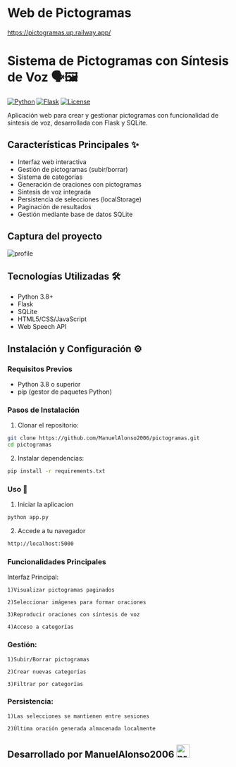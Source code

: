 
# Web de Pictogramas
https://pictogramas.up.railway.app/

# Sistema de Pictogramas con Síntesis de Voz 🗣️🖼️

[![Python](https://img.shields.io/badge/Python-3.8%2B-blue)](https://www.python.org/)
[![Flask](https://img.shields.io/badge/Flask-3.1.0-green)](https://flask.palletsprojects.com/)
[![License](https://img.shields.io/badge/License-MIT-green)](https://opensource.org/licenses/MIT)

Aplicación web para crear y gestionar pictogramas con funcionalidad de síntesis de voz, desarrollada con Flask y SQLite.

## Características Principales ✨
- Interfaz web interactiva
- Gestión de pictogramas (subir/borrar)
- Sistema de categorías
- Generación de oraciones con pictogramas
- Síntesis de voz integrada
- Persistencia de selecciones (localStorage)
- Paginación de resultados
- Gestión mediante base de datos SQLite
## Captura del proyecto
<img src="https://github.com/ManuelAlonso2006/pictogramas/blob/main/captura.png" alt="profile">

## Tecnologías Utilizadas 🛠️
- Python 3.8+
- Flask
- SQLite
- HTML5/CSS/JavaScript
- Web Speech API

## Instalación y Configuración ⚙️

### Requisitos Previos
- Python 3.8 o superior
- pip (gestor de paquetes Python)

### Pasos de Instalación
1. Clonar el repositorio:
```bash
git clone https://github.com/ManuelAlonso2006/pictogramas.git
cd pictogramas
```

2. Instalar dependencias:
```bash
pip install -r requirements.txt
```

### Uso 🚀

1. Iniciar la aplicacion
```bash
python app.py
```

2. Accede a tu navegador
```bash
http://localhost:5000
```

### Funcionalidades Principales
Interfaz Principal:

    1)Visualizar pictogramas paginados

    2)Seleccionar imágenes para formar oraciones

    3)Reproducir oraciones con síntesis de voz

    4)Acceso a categorías

### Gestión:

    1)Subir/Borrar pictogramas

    2)Crear nuevas categorías

    3)Filtrar por categorías

### Persistencia:

    1)Las selecciones se mantienen entre sesiones

    2)Última oración generada almacenada localmente


## Desarrollado por ManuelAlonso2006 <img src="https://github.com/ManuelAlonso2006/pictogramas/blob/main/profile.png" alt="profile" width="30">
